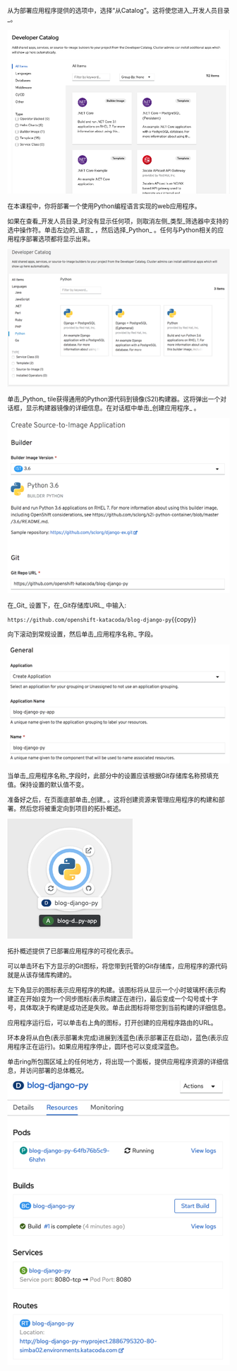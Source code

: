 从为部署应用程序提供的选项中，选择“从Catalog”。这将使您进入_开发人员目录_。

![Developer Catalog](../../assets/introduction/deploying-python-44/02-developer-catalog.png)

在本课程中，你将部署一个使用Python编程语言实现的web应用程序。

如果在查看_开发人员目录_时没有显示任何项，则取消左侧_类型_筛选器中支持的选中操作符。单击左边的_语言_ ，然后选择_Python_ 。任何与Python相关的应用程序部署选项都将显示出来。

![Available Python Versions](../../assets/introduction/deploying-python-44/02-deploy-python-source.png)

单击_Python_ tile获得通用的Python源代码到镜像(S2I)构建器。这将弹出一个对话框，显示构建器镜像的详细信息。在对话框中单击_创建应用程序_ 。

![Create Python Application #1](../../assets/introduction/deploying-python-44/02-create-python-application-1.png)

在_Git_ 设置下，在_Git存储库URL_ 中输入:

`https://github.com/openshift-katacoda/blog-django-py`{{copy}}

向下滚动到常规设置，然后单击_应用程序名称_ 字段。

![Create Python Application #2](../../assets/introduction/deploying-python-44/02-create-python-application-2.png)

当单击_应用程序名称_字段时，此部分中的设置应该根据Git存储库名称预填充值。保持设置的默认值不变。

准备好之后，在页面底部单击_创建_ 。这将创建资源来管理应用程序的构建和部署。然后您将被重定向到项目的拓扑概述。

![Application Topology View](../../assets/introduction/deploying-python-44/02-application-topology-view.png)

拓扑概述提供了已部署应用程序的可视化表示。

可以单击环右下方显示的Git图标，将您带到托管的Git存储库，应用程序的源代码就是从该存储库构建的。

左下角显示的图标表示应用程序的构建。该图标将从显示一个小时玻璃杯(表示构建正在开始)变为一个同步图标(表示构建正在进行)，最后变成一个勾号或十字号，具体取决于构建是成功还是失败。单击此图标将带您到当前构建的详细信息。

应用程序运行后，可以单击右上角的图标，打开创建的应用程序路由的URL。

环本身将从白色(表示部署未完成)进展到浅蓝色(表示部署正在启动)，蓝色(表示应用程序正在运行)。如果应用程序停止，圆环也可以变成深蓝色。

单击ring所包围区域上的任何地方，将出现一个面板，提供应用程序资源的详细信息，并访问部署的总体概况。

![Deployment Details](../../assets/introduction/deploying-python-44/02-deployment-details.png)